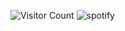 ![Visitor Count](https://profilecounter.glitch.me/ultraKENJI777/count.svg)
![spotify](https://spotify-recently-played-readme.vercel.app/api?user=31ne6rfpvcp3x6wkjjioxqywuzfu)
